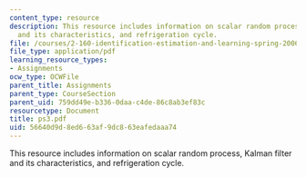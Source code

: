 ```yaml
---
content_type: resource
description: This resource includes information on scalar random process, Kalman filter
  and its characteristics, and refrigeration cycle.
file: /courses/2-160-identification-estimation-and-learning-spring-2006/56640d9d8ed663af9dc863eafedaaa74_ps3.pdf
file_type: application/pdf
learning_resource_types:
- Assignments
ocw_type: OCWFile
parent_title: Assignments
parent_type: CourseSection
parent_uid: 759dd49e-b336-0daa-c4de-86c8ab3ef83c
resourcetype: Document
title: ps3.pdf
uid: 56640d9d-8ed6-63af-9dc8-63eafedaaa74
---
```

This resource includes information on scalar random process, Kalman filter and its characteristics, and refrigeration cycle.

